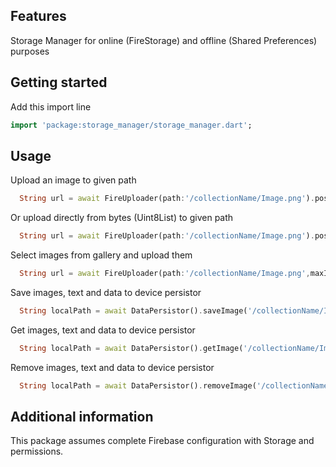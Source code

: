 
## Features

Storage Manager for online (FireStorage) and offline (Shared Preferences) purposes

## Getting started

Add this import line

```dart
import 'package:storage_manager/storage_manager.dart';
```


## Usage

Upload an image to given path

```dart
  String url = await FireUploader(path:'/collectionName/Image.png').postImage(file);
```

Or upload directly from bytes (Uint8List) to given path

```dart
  String url = await FireUploader(path:'/collectionName/Image.png').postImageFromUint8List(bytes);
```

Select images from gallery and upload them

```dart
  String url = await FireUploader(path:'/collectionName/Image.png',maxImagesCount: 5).selectAndUpload();
```


Save images, text and data to device persistor

```dart
  String localPath = await DataPersistor().saveImage('/collectionName/Image.png',bytes);
```

Get images, text and data to device persistor

```dart
  String localPath = await DataPersistor().getImage('/collectionName/Image.png');
```

Remove images, text and data to device persistor

```dart
  String localPath = await DataPersistor().removeImage('/collectionName/Image.png');
```


## Additional information

This package assumes complete Firebase configuration with Storage and permissions.
